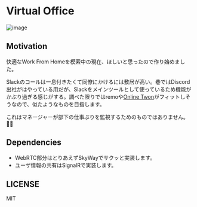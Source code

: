 # Virtual Office

![image](https://user-images.githubusercontent.com/1011232/79879948-52bf8f00-842a-11ea-9b5b-53676965855a.png)

## Motivation

快適なWork From Homeを模索中の現在、ほしいと思ったので作り始めました。

Slackのコールは一息付きたくて同僚にかけるには敷居が高い。巷ではDiscord出社がはやっている用だが、Slackをメインツールとして使っているため機能がかぶり過ぎる感じがする。調べた限りではremoや[Online Twon](https://hn.town.siempre.io/)がフィットしそうなので、似たようなものを目指します。

これはマネージャーが部下の仕事ぶりを監視するためのものではありません。🙅‍♂️

## Dependencies

+ WebRTC部分はとりあえずSkyWayでサクッと実装します。
+ ユーザ情報の共有はSignalRで実装します。

## LICENSE

MIT
